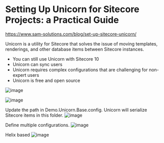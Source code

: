 # Setting Up Unicorn for Sitecore Projects: a Practical Guide
https://www.sam-solutions.com/blog/set-up-sitecore-unicorn/

Unicorn is a utility for Sitecore that solves the issue of moving templates, renderings, and other database items between Sitecore instances.
- You can still use Unicorn with Sitecore 10
- Unicorn can sync users
- Unicorn requires complex configurations that are challenging for non-expert users
- Unicorn is free and open source

![image](https://user-images.githubusercontent.com/48020848/136008993-e396e1c7-0831-4b4d-8bb3-175397133a45.png)

![image](https://user-images.githubusercontent.com/48020848/136008946-52297107-6b10-4870-aad7-4823b7218ff0.png)

Update the path in Demo.Unicorn.Base.config. Unicorn will serialize Sitecore items in this folder.
![image](https://user-images.githubusercontent.com/48020848/136008436-e2db275f-2ded-4a4b-9b38-791847ba4386.png)

Define multiple configurations.
![image](https://user-images.githubusercontent.com/48020848/136008573-0c69de23-b8f7-40f3-a2b6-1f07240e12a5.png)

Helix based
![image](https://user-images.githubusercontent.com/48020848/137221624-daf4bfb0-e60b-42e0-ac15-a7044c738c63.png)

